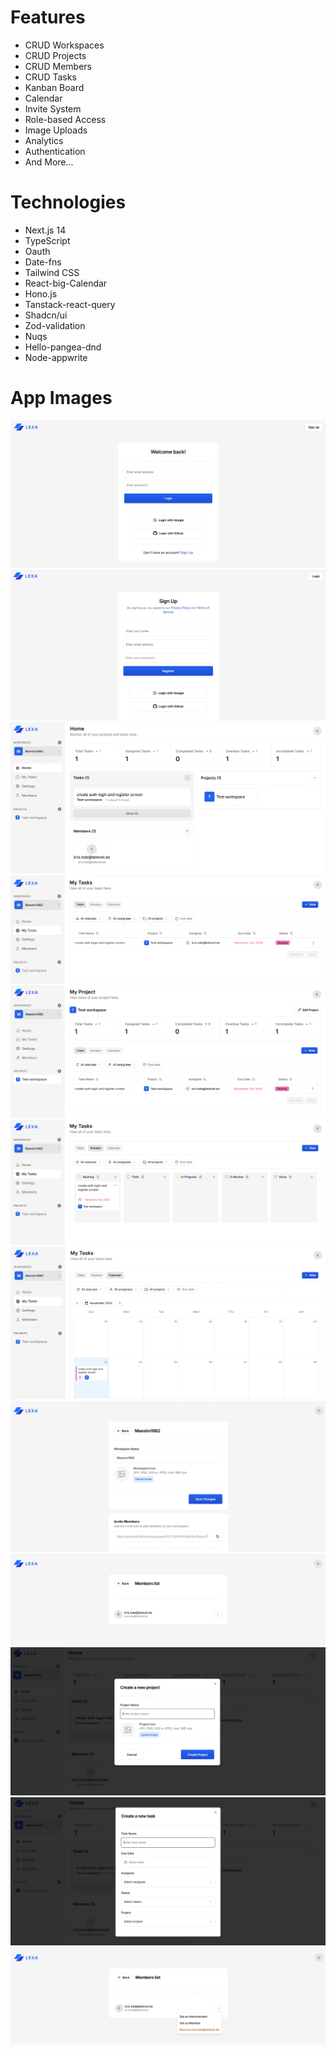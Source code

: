 # Features

- CRUD Workspaces
- CRUD Projects
- CRUD Members
- CRUD Tasks
- Kanban Board
- Calendar
- Invite System
- Role-based Access
- Image Uploads
- Analytics
- Authentication
- And More...

# Technologies

- Next.js 14
- TypeScript
- Oauth
- Date-fns
- Tailwind CSS
- React-big-Calendar
- Hono.js
- Tanstack-react-query
- Shadcn/ui
- Zod-validation
- Nuqs
- Hello-pangea-dnd
- Node-appwrite

# App Images

![sign-in](image.png)
![sign-up](image-1.png)
![home](image-2.png)
![my-tasks](image-3.png)
![table](image-11.png)
![kanban](image-4.png)
![calendar](image-5.png)
![settings](image-6.png)
![members](image-7.png)
![create-project](image-8.png)
![create-task](image-9.png)
![member-role](image-10.png)
